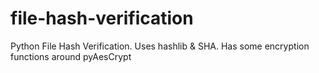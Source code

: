 # file-hash-verification
Python File Hash Verification. Uses hashlib &amp; SHA. Has some encryption functions around pyAesCrypt
